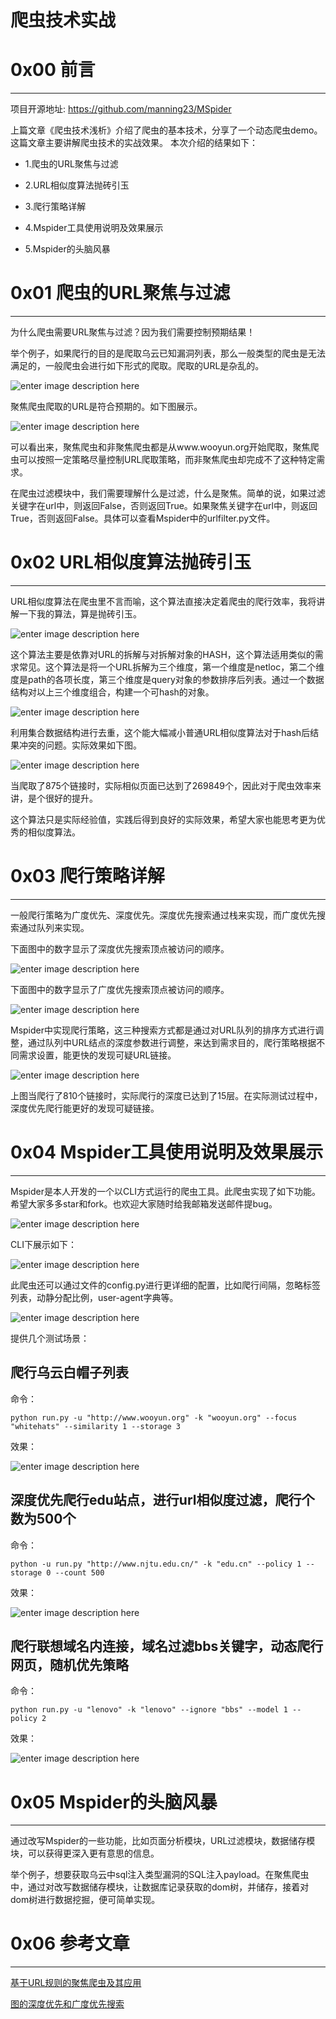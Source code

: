 # 爬虫技术实战

0x00 前言
=======

* * *

项目开源地址: https://github.com/manning23/MSpider

上篇文章《爬虫技术浅析》介绍了爬虫的基本技术，分享了一个动态爬虫demo。这篇文章主要讲解爬虫技术的实战效果。 本次介绍的结果如下：

*   1.爬虫的URL聚焦与过滤
    
*   2.URL相似度算法抛砖引玉
    
*   3.爬行策略详解
    
*   4.Mspider工具使用说明及效果展示
    
*   5.Mspider的头脑风暴
    

0x01 爬虫的URL聚焦与过滤
================

* * *

为什么爬虫需要URL聚焦与过滤？因为我们需要控制预期结果！

举个例子，如果爬行的目的是爬取乌云已知漏洞列表，那么一般类型的爬虫是无法满足的，一般爬虫会进行如下形式的爬取。爬取的URL是杂乱的。

![enter image description here](http://drops.javaweb.org/uploads/images/c9614527d48967a0348ab96e23e5306f740fab75.jpg)

聚焦爬虫爬取的URL是符合预期的。如下图展示。

![enter image description here](http://drops.javaweb.org/uploads/images/b80759f0ffc42953a4fd831e78ac3d52e28bf264.jpg)

可以看出来，聚焦爬虫和非聚焦爬虫都是从www.wooyun.org开始爬取，聚焦爬虫可以按照一定策略尽量控制URL爬取策略，而非聚焦爬虫却完成不了这种特定需求。

在爬虫过滤模块中，我们需要理解什么是过滤，什么是聚焦。简单的说，如果过滤关键字在url中，则返回False，否则返回True。如果聚焦关键字在url中，则返回True，否则返回False。具体可以查看Mspider中的urlfilter.py文件。

0x02 URL相似度算法抛砖引玉
=================

* * *

URL相似度算法在爬虫里不言而喻，这个算法直接决定着爬虫的爬行效率，我将讲解一下我的算法，算是抛砖引玉。

![enter image description here](http://drops.javaweb.org/uploads/images/2a764621da47c832163fd2d8f8e2bc615244bbe3.jpg)

这个算法主要是依靠对URL的拆解与对拆解对象的HASH，这个算法适用类似的需求常见。这个算法是将一个URL拆解为三个维度，第一个维度是netloc，第二个维度是path的各项长度，第三个维度是query对象的参数排序后列表。通过一个数据结构对以上三个维度组合，构建一个可hash的对象。

![enter image description here](http://drops.javaweb.org/uploads/images/8d833ffcefb98d6209c5ffc4fe774946b71ff820.jpg)

利用集合数据结构进行去重，这个能大幅减小普通URL相似度算法对于hash后结果冲突的问题。实际效果如下图。

![enter image description here](http://drops.javaweb.org/uploads/images/947ae16b5326d87a2038574ce5497bded25f6774.jpg)

当爬取了875个链接时，实际相似页面已达到了269849个，因此对于爬虫效率来讲，是个很好的提升。

这个算法只是实际经验值，实践后得到良好的实际效果，希望大家也能思考更为优秀的相似度算法。

0x03 爬行策略详解
===========

* * *

一般爬行策略为广度优先、深度优先。深度优先搜索通过栈来实现，而广度优先搜索通过队列来实现。

下面图中的数字显示了深度优先搜索顶点被访问的顺序。  

![enter image description here](http://drops.javaweb.org/uploads/images/711be3e8e45d41648da6fd490190d4a79edd7ce2.jpg)

下面图中的数字显示了广度优先搜索顶点被访问的顺序。

![enter image description here](http://drops.javaweb.org/uploads/images/7d6f8436054ebe4c682704e05c51ffc09e8b89e5.jpg)

Mspider中实现爬行策略，这三种搜索方式都是通过对URL队列的排序方式进行调整，通过队列中URL结点的深度参数进行调整，来达到需求目的，爬行策略根据不同需求设置，能更快的发现可疑URL链接。

![enter image description here](http://drops.javaweb.org/uploads/images/377a8aacd02b6456952b3bc634bcc270430a37ea.jpg)

上图当爬行了810个链接时，实际爬行的深度已达到了15层。在实际测试过程中，深度优先爬行能更好的发现可疑链接。

0x04 Mspider工具使用说明及效果展示
=======================

* * *

Mspider是本人开发的一个以CLI方式运行的爬虫工具。此爬虫实现了如下功能。希望大家多多star和fork。也欢迎大家随时给我邮箱发送邮件提bug。

![enter image description here](http://drops.javaweb.org/uploads/images/ef596812d16b392487a2b45341abecf6c236c95b.jpg)

CLI下展示如下：

![enter image description here](http://drops.javaweb.org/uploads/images/03204284ed40546e99546b36eb3ec8e5c30f1cf6.jpg)

此爬虫还可以通过文件的config.py进行更详细的配置，比如爬行间隔，忽略标签列表，动静分配比例，user-agent字典等。

![enter image description here](http://drops.javaweb.org/uploads/images/ef3fec0fd568f617251289b660c33b452c1f559d.jpg)

提供几个测试场景：

爬行乌云白帽子列表
---------

命令：

```
python run.py -u "http://www.wooyun.org" -k "wooyun.org" --focus "whitehats" --similarity 1 --storage 3

```

效果：

![enter image description here](http://drops.javaweb.org/uploads/images/ae6f7b69aa8ac829a29a4744027445f15ba3517d.jpg)

深度优先爬行edu站点，进行url相似度过滤，爬行个数为500个
--------------------------------

命令：

```
python -u run.py "http://www.njtu.edu.cn/" -k "edu.cn" --policy 1 --storage 0 --count 500

```

效果：

![enter image description here](http://drops.javaweb.org/uploads/images/49a89132cec5d7de3ff58be54d4b8436aafaafb5.jpg)

爬行联想域名内连接，域名过滤bbs关键字，动态爬行网页，随机优先策略
----------------------------------

命令：

```
python run.py -u "lenovo" -k "lenovo" --ignore "bbs" --model 1 --policy 2

```

效果：

![enter image description here](http://drops.javaweb.org/uploads/images/d1733354f980736aa91aed086247e13a5e1a5727.jpg)

0x05 Mspider的头脑风暴
=================

* * *

通过改写Mspider的一些功能，比如页面分析模块，URL过滤模块，数据储存模块，可以获得更深入更有意思的信息。

举个例子，想要获取乌云中sql注入类型漏洞的SQL注入payload。在聚焦爬虫中，通过对改写数据储存模块，让数据库记录获取的dom树，并储存，接着对dom树进行数据挖掘，便可简单实现。

0x06 参考文章
=========

* * *

[基于URL规则的聚焦爬虫及其应用](http://www.docin.com/p-784393108.html)

[图的深度优先和广度优先搜索](http://www.cnblogs.com/luweiseu/archive/2012/07/14/2591331.html)